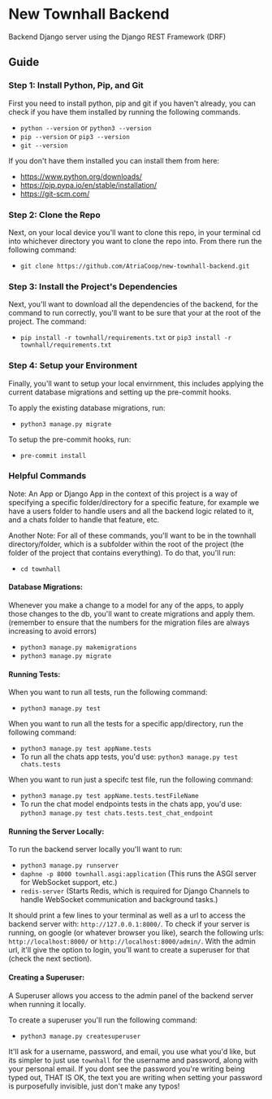 # New Townhall Backend

Backend Django server using the Django REST Framework (DRF)

## Guide

### Step 1: Install Python, Pip, and Git

First you need to install python, pip and git if you haven't already, you can check if you have them installed by running the following commands.

- `python --version` or `python3 --version`
- `pip --version` or `pip3 --version`
- `git --version`

If you don't have them installed you can install them from here:
- https://www.python.org/downloads/
- https://pip.pypa.io/en/stable/installation/
- https://git-scm.com/

### Step 2: Clone the Repo

Next, on your local device you'll want to clone this repo, in your terminal cd into whichever directory you want to clone the repo into. From there run the following command:

- `git clone https://github.com/AtriaCoop/new-townhall-backend.git`

### Step 3: Install the Project's Dependencies

Next, you'll want to download all the dependencies of the backend, for the command to run correctly, you'll want to be sure that your at the root of the project. The command:

- `pip install -r townhall/requirements.txt` or `pip3 install -r townhall/requirements.txt`

### Step 4: Setup your Environment

Finally, you'll want to setup your local envirnment, this includes applying the current database migrations and setting up the pre-commit hooks.

To apply the existing database migrations, run:

- `python3 manage.py migrate`

To setup the pre-commit hooks, run:

- `pre-commit install`

### Helpful Commands

Note: An App or Django App in the context of this project is a way of specifying a specific folder/directory for a specific feature, for example we have a users folder to handle users and all the backend logic related to it, and a chats folder to handle that feature, etc.

Another Note: For all of these commands, you'll want to be in the townhall directory/folder, which is a subfolder within the root of the project (the folder of the project that contains everything). To do that, you'll run:

- `cd townhall`

#### Database Migrations:

Whenever you make a change to a model for any of the apps, to apply those changes to the db, you'll want to create migrations and apply them. (remember to ensure that the numbers for the migration files are always increasing to avoid errors)

- `python3 manage.py makemigrations`
- `python3 manage.py migrate`

#### Running Tests:

When you want to run all tests, run the following command:

- `python3 manage.py test`

When you want to run all the tests for a specific app/directory, run the following command:

- `python3 manage.py test appName.tests`
- To run all the chats app tests, you'd use: `python3 manage.py test chats.tests`

When you want to run just a specifc test file, run the following command:

- `python3 manage.py test appName.tests.testFileName`
- To run the chat model endpoints tests in the chats app, you'd use: `python3 manage.py test chats.tests.test_chat_endpoint`

#### Running the Server Locally:

To run the backend server locally you'll want to run:

- `python3 manage.py runserver`
- `daphne -p 8000 townhall.asgi:application` (This runs the ASGI server for WebSocket support, etc.)
- `redis-server` (Starts Redis, which is required for Django Channels to handle WebSocket communication and background tasks.)

It should print a few lines to your terminal as well as a url to access the backend server with: `http://127.0.0.1:8000/`. To check if your server is running, on google (or whatever browser you like), search the following urls: `http://localhost:8000/` or `http://localhost:8000/admin/`. With the admin url, it'll give the option to login, you'll want to create a superuser for that (check the next section).

#### Creating a Superuser:

A Superuser allows you access to the admin panel of the backend server when running it locally.

To create a superuser you'll run the following command:

- `python3 manage.py createsuperuser`

It'll ask for a username, password, and email, you use what you'd like, but its simpler to just use `townhall` for the username and password, along with your personal email. If you dont see the password you're writing being typed out, THAT IS OK, the text you are writing when setting your password is purposefully invisible, just don't make any typos!
